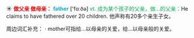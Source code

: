 ☀ <font color="red">**做父亲 做母亲：**</font>
<font color="sky blue">**father**</font> ['fɑːðə] 
<font color="#00b050">vt. 成为某个孩子的父亲，做…的父亲：</font>He claims to have fathered over 20 children. 他声称有20多个亲生子女。

周边词汇补充：
· mother可指给…以母亲的关爱，给…以母亲般的关爱。

